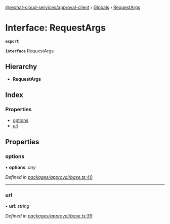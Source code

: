[@redhat-cloud-services/approval-client](../README.md) › [Globals](../globals.md) › [RequestArgs](requestargs.md)

# Interface: RequestArgs

**`export`** 

**`interface`** RequestArgs

## Hierarchy

* **RequestArgs**

## Index

### Properties

* [options](requestargs.md#options)
* [url](requestargs.md#url)

## Properties

###  options

• **options**: *any*

*Defined in [packages/approval/base.ts:40](https://github.com/RedHatInsights/javascript-clients/blob/master/packages/approval/base.ts#L40)*

___

###  url

• **url**: *string*

*Defined in [packages/approval/base.ts:39](https://github.com/RedHatInsights/javascript-clients/blob/master/packages/approval/base.ts#L39)*
